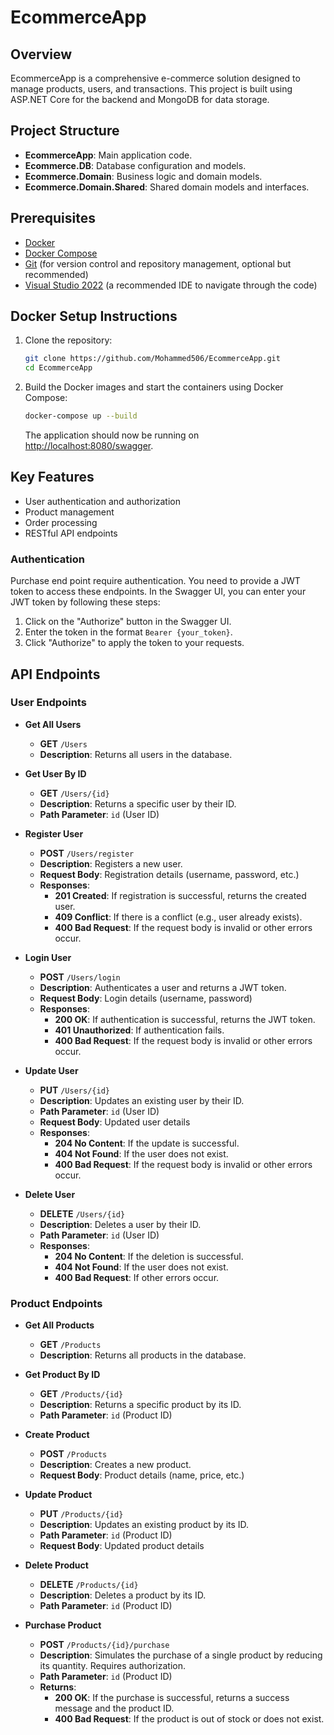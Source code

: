 # EcommerceApp

## Overview

EcommerceApp is a comprehensive e-commerce solution designed to manage products, users, and transactions. This project is built using ASP.NET Core for the backend and MongoDB for data storage.

## Project Structure

- **EcommerceApp**: Main application code.
- **Ecommerce.DB**: Database configuration and models.
- **Ecommerce.Domain**: Business logic and domain models.
- **Ecommerce.Domain.Shared**: Shared domain models and interfaces.

## Prerequisites

- [Docker](https://www.docker.com/get-started)
- [Docker Compose](https://docs.docker.com/compose/install/)
- [Git](https://git-scm.com/book/en/v2/Getting-Started-Installing-Git) (for version control and repository management, optional but recommended)
- [Visual Studio 2022](https://visualstudio.microsoft.com/vs/) (a recommended IDE to navigate through the code)  


## Docker Setup Instructions

1. Clone the repository:
    ```bash
    git clone https://github.com/Mohammed506/EcommerceApp.git
    cd EcommerceApp
    ```

2. Build the Docker images and start the containers using Docker Compose:
    ```bash
    docker-compose up --build
    ```

   The application should now be running on [http://localhost:8080/swagger](http://localhost:8080/swagger).



## Key Features

- User authentication and authorization
- Product management
- Order processing
- RESTful API endpoints

### Authentication

Purchase end point require authentication. You need to provide a JWT token to access these endpoints. In the Swagger UI, you can enter your JWT token by following these steps:

1. Click on the "Authorize" button in the Swagger UI.
2. Enter the token in the format `Bearer {your_token}`.
3. Click "Authorize" to apply the token to your requests.


## API Endpoints

### User Endpoints

- **Get All Users**
  - **GET** `/Users`
  - **Description**: Returns all users in the database.

- **Get User By ID**
  - **GET** `/Users/{id}`
  - **Description**: Returns a specific user by their ID.
  - **Path Parameter**: `id` (User ID)

- **Register User**
  - **POST** `/Users/register`
  - **Description**: Registers a new user.
  - **Request Body**: Registration details (username, password, etc.)
  - **Responses**:
    - **201 Created**: If registration is successful, returns the created user.
    - **409 Conflict**: If there is a conflict (e.g., user already exists).
    - **400 Bad Request**: If the request body is invalid or other errors occur.

- **Login User**
  - **POST** `/Users/login`
  - **Description**: Authenticates a user and returns a JWT token.
  - **Request Body**: Login details (username, password)
  - **Responses**:
    - **200 OK**: If authentication is successful, returns the JWT token.
    - **401 Unauthorized**: If authentication fails.
    - **400 Bad Request**: If the request body is invalid or other errors occur.

- **Update User**
  - **PUT** `/Users/{id}`
  - **Description**: Updates an existing user by their ID.
  - **Path Parameter**: `id` (User ID)
  - **Request Body**: Updated user details
  - **Responses**:
    - **204 No Content**: If the update is successful.
    - **404 Not Found**: If the user does not exist.
    - **400 Bad Request**: If the request body is invalid or other errors occur.

- **Delete User**
  - **DELETE** `/Users/{id}`
  - **Description**: Deletes a user by their ID.
  - **Path Parameter**: `id` (User ID)
  - **Responses**:
    - **204 No Content**: If the deletion is successful.
    - **404 Not Found**: If the user does not exist.
    - **400 Bad Request**: If other errors occur.

### Product Endpoints

- **Get All Products**
  - **GET** `/Products`
  - **Description**: Returns all products in the database.

- **Get Product By ID**
  - **GET** `/Products/{id}`
  - **Description**: Returns a specific product by its ID.
  - **Path Parameter**: `id` (Product ID)

- **Create Product**
  - **POST** `/Products`
  - **Description**: Creates a new product.
  - **Request Body**: Product details (name, price, etc.)

- **Update Product**
  - **PUT** `/Products/{id}`
  - **Description**: Updates an existing product by its ID.
  - **Path Parameter**: `id` (Product ID)
  - **Request Body**: Updated product details

- **Delete Product**
  - **DELETE** `/Products/{id}`
  - **Description**: Deletes a product by its ID.
  - **Path Parameter**: `id` (Product ID)

- **Purchase Product**
  - **POST** `/Products/{id}/purchase`
  - **Description**: Simulates the purchase of a single product by reducing its quantity. Requires authorization.
  - **Path Parameter**: `id` (Product ID)
  - **Returns**: 
    - **200 OK**: If the purchase is successful, returns a success message and the product ID.
    - **400 Bad Request**: If the product is out of stock or does not exist.


